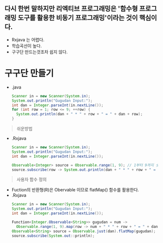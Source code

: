 다시 한번 말하지만 리엑티브 프로그래밍은 '함수형 프로그래밍 도구를 활용한 비동기 프로그래밍'이라는 것이 핵심이다.
---
* Rxjava 는 어렵다.
* 학습곡선이 높다.
* 구구단 만드는것조차 쉽지 않다.

구구단 만들기
===
* .java
  ```java
  Scanner in = new Scanner(System.in);
  System.out.println("Gugudan Input:");
  int dan = Integer.parseInt(in.nextLine());
  for (int row = 1; row <= 9; ++row) {
    System.out.println(dan + " * " + row + " = " + dan + row);
  }
> 쉬운방법
  * .Rxjava
    ```java
    Scanner in = new Scanner(System.in);
    System.out.println("Gugudan Input:");
    int dan = Integer.parseInt(in.nextLine());
    
    Observable<Integer> source = Observable.range(1, 9); // 1부터 9까지 숫자 값 발행
    source.subscribe(row -> System.out.println(dan + " * " + row + " = " + dan * row));
    
> 사용자 함수 정의
* Fuction의 반환형(R)은 Obervable<String> 이므로 flatMap() 함수를 활용한다.
* .Rxjava
  ```java
  Scanner in = new Scanner(System.in);
  System.out.println("Gugudan Input:");
  int dan = Integer.parseInt(in.nextLine());
  
  Function<Integer.Observable<String>> gugudan = num ->
    Observable.range(1, 9).map(row -> num + " * " + row + " = " + dan * row);
  Observable<String> source = Observable.just(dan).flatMap(gugudan);
  source.subscribe(System.out::println);
 
  
